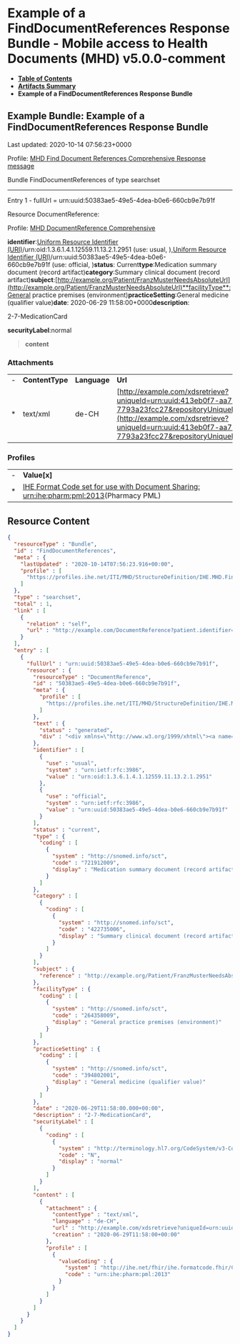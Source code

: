 # Example of a FindDocumentReferences Response Bundle - Mobile access to Health Documents (MHD) v5.0.0-comment

* [**Table of Contents**](toc.md)
* [**Artifacts Summary**](artifacts.md)
* **Example of a FindDocumentReferences Response Bundle**

## Example Bundle: Example of a FindDocumentReferences Response Bundle

Last updated: 2020-10-14 07:56:23+0000

Profile: [MHD Find Document References Comprehensive Response message](StructureDefinition-IHE.MHD.FindDocumentReferencesComprehensiveResponseMessage.md)

Bundle FindDocumentReferences of type searchset

-------

Entry 1 - fullUrl = urn:uuid:50383ae5-49e5-4dea-b0e6-660cb9e7b91f

Resource DocumentReference:

> 

Profile: [MHD DocumentReference Comprehensive](StructureDefinition-IHE.MHD.Comprehensive.DocumentReference.md)

**identifier**:[Uniform Resource Identifier (URI)](http://terminology.hl7.org/6.5.0/NamingSystem-uri.html)/urn:oid:1.3.6.1.4.1.12559.11.13.2.1.2951 (use: usual, ),[Uniform Resource Identifier (URI)](http://terminology.hl7.org/6.5.0/NamingSystem-uri.html)/urn:uuid:50383ae5-49e5-4dea-b0e6-660cb9e7b91f (use: official, )**status**: Current**type**:Medication summary document (record artifact)**category**:Summary clinical document (record artifact)**subject**:[http://example.org/Patient/FranzMusterNeedsAbsoluteUrl](http://example.org/Patient/FranzMusterNeedsAbsoluteUrl)**facilityType**:General practice premises (environment)**practiceSetting**:General medicine (qualifier value)**date**: 2020-06-29 11:58:00+0000**description**:

2-7-MedicationCard

**securityLabel**:normal
> **content**

### Attachments

| | | | | |
| :--- | :--- | :--- | :--- | :--- |
| - | **ContentType** | **Language** | **Url** | **Creation** |
| * | text/xml | de-CH | [http://example.com/xdsretrieve?uniqueId=urn:uuid:413eb0f7-aa72-4405-86a4-7793a23fcc27&repositoryUniqueId=2.999.756.42.1](http://example.com/xdsretrieve?uniqueId=urn:uuid:413eb0f7-aa72-4405-86a4-7793a23fcc27&repositoryUniqueId=2.999.756.42.1) | 2020-06-29 11:58:00+0000 |

### Profiles

| | |
| :--- | :--- |
| - | **Value[x]** |
| * | [IHE Format Code set for use with Document Sharing: urn:ihe:pharm:pml:2013](http://tx.fhir.org/r5/ValueSet/formatcode#formatcode-urn.58ihe.58pharm.58pml.582013)(Pharmacy PML) |





## Resource Content

```json
{
  "resourceType" : "Bundle",
  "id" : "FindDocumentReferences",
  "meta" : {
    "lastUpdated" : "2020-10-14T07:56:23.916+00:00",
    "profile" : [
      "https://profiles.ihe.net/ITI/MHD/StructureDefinition/IHE.MHD.FindDocumentReferencesComprehensiveResponseMessage"
    ]
  },
  "type" : "searchset",
  "total" : 1,
  "link" : [
    {
      "relation" : "self",
      "url" : "http://example.com/DocumentReference?patient.identifier=urn:oid:2.999|11111111&status=current"
    }
  ],
  "entry" : [
    {
      "fullUrl" : "urn:uuid:50383ae5-49e5-4dea-b0e6-660cb9e7b91f",
      "resource" : {
        "resourceType" : "DocumentReference",
        "id" : "50383ae5-49e5-4dea-b0e6-660cb9e7b91f",
        "meta" : {
          "profile" : [
            "https://profiles.ihe.net/ITI/MHD/StructureDefinition/IHE.MHD.Comprehensive.DocumentReference"
          ]
        },
        "text" : {
          "status" : "generated",
          "div" : "<div xmlns=\"http://www.w3.org/1999/xhtml\"><a name=\"DocumentReference_50383ae5-49e5-4dea-b0e6-660cb9e7b91f\"> </a><p class=\"res-header-id\"><b>Generated Narrative: DocumentReference 50383ae5-49e5-4dea-b0e6-660cb9e7b91f</b></p><a name=\"50383ae5-49e5-4dea-b0e6-660cb9e7b91f\"> </a><a name=\"hc50383ae5-49e5-4dea-b0e6-660cb9e7b91f\"> </a><div style=\"display: inline-block; background-color: #d9e0e7; padding: 6px; margin: 4px; border: 1px solid #8da1b4; border-radius: 5px; line-height: 60%\"><p style=\"margin-bottom: 0px\"/><p style=\"margin-bottom: 0px\">Profile: <a href=\"StructureDefinition-IHE.MHD.Comprehensive.DocumentReference.html\">MHD DocumentReference Comprehensive</a></p></div><p><b>identifier</b>: <a href=\"http://terminology.hl7.org/6.5.0/NamingSystem-uri.html\" title=\"As defined by RFC 3986 (http://www.ietf.org/rfc/rfc3986.txt)(with many schemes defined in many RFCs). For OIDs and UUIDs, use the URN form (urn:oid:(note: lowercase) and urn:uuid:). See http://www.ietf.org/rfc/rfc3001.txt and http://www.ietf.org/rfc/rfc4122.txt \r\n\r\nThis oid is used as an identifier II.root to indicate the the extension is an absolute URI (technically, an IRI). Typically, this is used for OIDs and GUIDs. Note that when this OID is used with OIDs and GUIDs, the II.extension should start with urn:oid or urn:uuid: \r\n\r\nNote that this OID is created to aid with interconversion between CDA and FHIR - FHIR uses urn:ietf:rfc:3986 as equivalent to this OID. URIs as identifiers appear more commonly in FHIR.\r\n\r\nThis OID may also be used in CD.codeSystem.\">Uniform Resource Identifier (URI)</a>/urn:oid:1.3.6.1.4.1.12559.11.13.2.1.2951 (use: usual, ), <a href=\"http://terminology.hl7.org/6.5.0/NamingSystem-uri.html\" title=\"As defined by RFC 3986 (http://www.ietf.org/rfc/rfc3986.txt)(with many schemes defined in many RFCs). For OIDs and UUIDs, use the URN form (urn:oid:(note: lowercase) and urn:uuid:). See http://www.ietf.org/rfc/rfc3001.txt and http://www.ietf.org/rfc/rfc4122.txt \r\n\r\nThis oid is used as an identifier II.root to indicate the the extension is an absolute URI (technically, an IRI). Typically, this is used for OIDs and GUIDs. Note that when this OID is used with OIDs and GUIDs, the II.extension should start with urn:oid or urn:uuid: \r\n\r\nNote that this OID is created to aid with interconversion between CDA and FHIR - FHIR uses urn:ietf:rfc:3986 as equivalent to this OID. URIs as identifiers appear more commonly in FHIR.\r\n\r\nThis OID may also be used in CD.codeSystem.\">Uniform Resource Identifier (URI)</a>/urn:uuid:50383ae5-49e5-4dea-b0e6-660cb9e7b91f (use: official, )</p><p><b>status</b>: Current</p><p><b>type</b>: <span title=\"Codes:{http://snomed.info/sct 721912009}\">Medication summary document (record artifact)</span></p><p><b>category</b>: <span title=\"Codes:{http://snomed.info/sct 422735006}\">Summary clinical document (record artifact)</span></p><p><b>subject</b>: <a href=\"http://example.org/Patient/FranzMusterNeedsAbsoluteUrl\">http://example.org/Patient/FranzMusterNeedsAbsoluteUrl</a></p><p><b>facilityType</b>: <span title=\"Codes:{http://snomed.info/sct 264358009}\">General practice premises (environment)</span></p><p><b>practiceSetting</b>: <span title=\"Codes:{http://snomed.info/sct 394802001}\">General medicine (qualifier value)</span></p><p><b>date</b>: 2020-06-29 11:58:00+0000</p><p><b>description</b>: </p><div><p>2-7-MedicationCard</p>\n</div><p><b>securityLabel</b>: <span title=\"Codes:{http://terminology.hl7.org/CodeSystem/v3-Confidentiality N}\">normal</span></p><blockquote><p><b>content</b></p><h3>Attachments</h3><table class=\"grid\"><tr><td style=\"display: none\">-</td><td><b>ContentType</b></td><td><b>Language</b></td><td><b>Url</b></td><td><b>Creation</b></td></tr><tr><td style=\"display: none\">*</td><td>text/xml</td><td>German (Region=Switzerland)</td><td><a href=\"http://example.com/xdsretrieve?uniqueId=urn:uuid:413eb0f7-aa72-4405-86a4-7793a23fcc27&amp;repositoryUniqueId=2.999.756.42.1\">http://example.com/xdsretrieve?uniqueId=urn:uuid:413eb0f7-aa72-4405-86a4-7793a23fcc27&amp;repositoryUniqueId=2.999.756.42.1</a></td><td>2020-06-29 11:58:00+0000</td></tr></table><h3>Profiles</h3><table class=\"grid\"><tr><td style=\"display: none\">-</td><td><b>Value[x]</b></td></tr><tr><td style=\"display: none\">*</td><td><a href=\"http://tx.fhir.org/r5/ValueSet/formatcode#formatcode-urn.58ihe.58pharm.58pml.582013\">IHE Format Code set for use with Document Sharing: urn:ihe:pharm:pml:2013</a> (Pharmacy PML)</td></tr></table></blockquote></div>"
        },
        "identifier" : [
          {
            "use" : "usual",
            "system" : "urn:ietf:rfc:3986",
            "value" : "urn:oid:1.3.6.1.4.1.12559.11.13.2.1.2951"
          },
          {
            "use" : "official",
            "system" : "urn:ietf:rfc:3986",
            "value" : "urn:uuid:50383ae5-49e5-4dea-b0e6-660cb9e7b91f"
          }
        ],
        "status" : "current",
        "type" : {
          "coding" : [
            {
              "system" : "http://snomed.info/sct",
              "code" : "721912009",
              "display" : "Medication summary document (record artifact)"
            }
          ]
        },
        "category" : [
          {
            "coding" : [
              {
                "system" : "http://snomed.info/sct",
                "code" : "422735006",
                "display" : "Summary clinical document (record artifact)"
              }
            ]
          }
        ],
        "subject" : {
          "reference" : "http://example.org/Patient/FranzMusterNeedsAbsoluteUrl"
        },
        "facilityType" : {
          "coding" : [
            {
              "system" : "http://snomed.info/sct",
              "code" : "264358009",
              "display" : "General practice premises (environment)"
            }
          ]
        },
        "practiceSetting" : {
          "coding" : [
            {
              "system" : "http://snomed.info/sct",
              "code" : "394802001",
              "display" : "General medicine (qualifier value)"
            }
          ]
        },
        "date" : "2020-06-29T11:58:00.000+00:00",
        "description" : "2-7-MedicationCard",
        "securityLabel" : [
          {
            "coding" : [
              {
                "system" : "http://terminology.hl7.org/CodeSystem/v3-Confidentiality",
                "code" : "N",
                "display" : "normal"
              }
            ]
          }
        ],
        "content" : [
          {
            "attachment" : {
              "contentType" : "text/xml",
              "language" : "de-CH",
              "url" : "http://example.com/xdsretrieve?uniqueId=urn:uuid:413eb0f7-aa72-4405-86a4-7793a23fcc27&repositoryUniqueId=2.999.756.42.1",
              "creation" : "2020-06-29T11:58:00+00:00"
            },
            "profile" : [
              {
                "valueCoding" : {
                  "system" : "http://ihe.net/fhir/ihe.formatcode.fhir/CodeSystem/formatcode",
                  "code" : "urn:ihe:pharm:pml:2013"
                }
              }
            ]
          }
        ]
      }
    }
  ]
}

```
